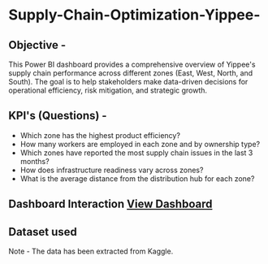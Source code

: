 # Supply-Chain-Optimization-Yippee-
## Objective - 
This Power BI dashboard provides a comprehensive overview of Yippee's supply chain performance across different zones (East, West, North, and South). The goal is to help stakeholders make data-driven decisions for operational efficiency, risk mitigation, and strategic growth.
## KPI's (Questions) -
- Which zone has the highest product efficiency?
- How many workers are employed in each zone and by ownership type?
- Which zones have reported the most supply chain issues in the last 3 months?
- How does infrastructure readiness vary across zones?
- What is the average distance from the distribution hub for each zone?
## Dashboard Interaction <a href="">View Dashboard</a>
## Dataset used 
Note - The data has been extracted from Kaggle.
